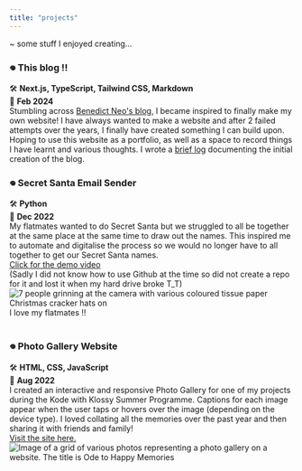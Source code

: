 ```yaml
---
title: "projects"
---
```

~ some stuff I enjoyed creating...

### **𖦹 This blog !!**  

🛠️ **Next.js, TypeScript, Tailwind CSS, Markdown**      
📅 **Feb 2024**   
Stumbling across [Benedict Neo's blog](https://www.bneo.xyz/), I became inspired to finally make my own website! I have always wanted to make a website and after 2 failed attempts over the years, I finally have created something I can build upon. Hoping to use this website as a portfolio, as well as a space to record things I have learnt and various thoughts. I wrote a [brief log](https://lambchen.vercel.app/posts/new-bloggings) documenting the initial creation of the blog. 


### **𖦹 Secret Santa Email Sender**  

🛠️ **Python**      
📅 **Dec 2022**     
My flatmates wanted to do Secret Santa but we struggled to all be together at the same place at the same time to draw out the names. This inspired me to automate and digitalise the process so we would no longer have to all together to get our Secret Santa names.   
[Click for the demo video](https://youtu.be/nREsheH0d-M)   
\(Sadly I did not know how to use Github at the time so did not create a repo for it and lost it when my hard drive broke T_T)
![7 people grinning at the camera with various coloured tissue paper Christmas cracker hats on](/images/secret-santa.jpg)  I love my flatmates !!  
&nbsp; 

### **𖦹 Photo Gallery Website**  

🛠️ **HTML, CSS, JavaScript**      
📅 **Aug 2022**      
I created an interactive and responsive Photo Gallery for one of my projects during the Kode with Klossy Summer Programme. Captions for each image appear when the user taps or hovers over the image (depending on the device type). I loved collating all the memories over the past year and then sharing it with friends and family!  
[Visit the site here.](https://happymemoriesgallery.vercel.app/)  
![Image of a grid of various photos representing a photo gallery on a website. The title is Ode to Happy Memories](/images/photogallery.png)